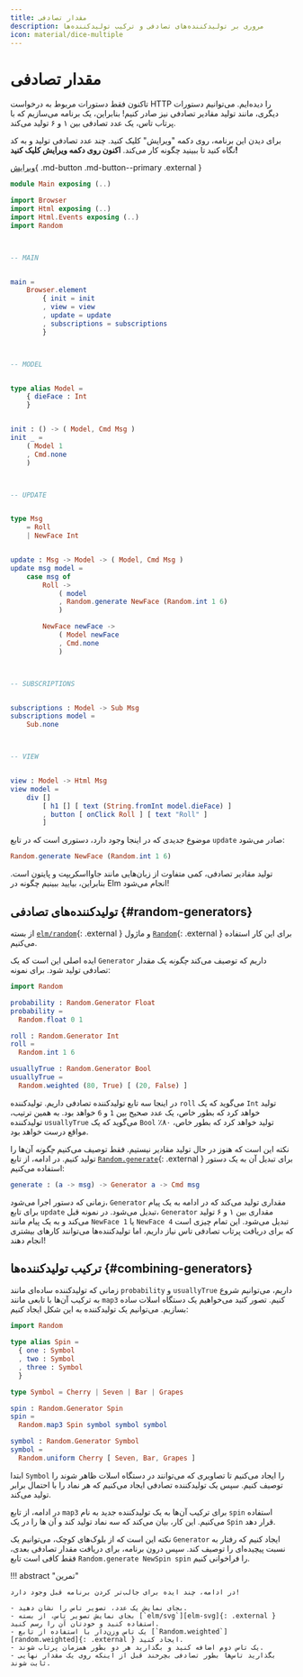 ```yaml
---
title: مقدار تصادفی
description: مروری بر تولیدکننده‌های تصادفی و ترکیب تولیدکننده‌ها
icon: material/dice-multiple
---
```


# مقدار تصادفی

تاکنون فقط دستورات مربوط به درخواست HTTP را دیده‌ایم. می‌توانیم دستورات دیگری، مانند تولید مقادیر تصادفی نیز صادر کنیم! بنابراین، یک برنامه می‌سازیم که با پرتاب تاس، یک عدد تصادفی بین ۱ و ۶ تولید می‌کند.

برای دیدن این برنامه، روی دکمه "ویرایش" کلیک کنید. چند عدد تصادفی تولید و به کد نگاه کنید تا ببینید چگونه کار می‌کند. **اکنون روی دکمه ویرایش کلیک کنید!**

[ویرایش](https://elm-lang.org/examples/numbers){ .md-button .md-button--primary .external }

```elm linenums="1"
module Main exposing (..)

import Browser
import Html exposing (..)
import Html.Events exposing (..)
import Random



-- MAIN


main =
    Browser.element
        { init = init
        , view = view
        , update = update
        , subscriptions = subscriptions
        }



-- MODEL


type alias Model =
    { dieFace : Int
    }


init : () -> ( Model, Cmd Msg )
init _ =
    ( Model 1
    , Cmd.none
    )



-- UPDATE


type Msg
    = Roll
    | NewFace Int


update : Msg -> Model -> ( Model, Cmd Msg )
update msg model =
    case msg of
        Roll ->
            ( model
            , Random.generate NewFace (Random.int 1 6)
            )

        NewFace newFace ->
            ( Model newFace
            , Cmd.none
            )



-- SUBSCRIPTIONS


subscriptions : Model -> Sub Msg
subscriptions model =
    Sub.none



-- VIEW


view : Model -> Html Msg
view model =
    div []
        [ h1 [] [ text (String.fromInt model.dieFace) ]
        , button [ onClick Roll ] [ text "Roll" ]
        ]
```

موضوع جدیدی که در اینجا وجود دارد، دستوری است که در تابع `update` صادر می‌شود:

```elm
Random.generate NewFace (Random.int 1 6)
```

تولید مقادیر تصادفی، کمی متفاوت از زبان‌هایی مانند جاوااسکریپت و پایتون است. بنابراین، بیایید ببینیم چگونه در Elm انجام می‌شود!

## تولیدکننده‌های تصادفی {#random-generators}

از بسته [`elm/random`][elm-random]{: .external } و ماژول [`Random`][random]{: .external } برای این کار استفاده می‌کنیم.

ایده اصلی این است که یک `Generator` داریم که توصیف می‌کند _چگونه_ یک مقدار تصادفی تولید شود. برای نمونه:

```elm
import Random

probability : Random.Generator Float
probability =
  Random.float 0 1

roll : Random.Generator Int
roll =
  Random.int 1 6

usuallyTrue : Random.Generator Bool
usuallyTrue =
  Random.weighted (80, True) [ (20, False) ]
```

در اینجا سه تابع تولیدکننده تصادفی داریم. تولیدکننده `roll` می‌گوید که یک `Int` تولید خواهد کرد که بطور خاص، یک عدد صحیح بین `1` و `6` خواهد بود. به همین ترتیب، تولیدکننده `usuallyTrue` می‌گوید که یک `Bool` تولید خواهد کرد که بطور خاص، ۸۰٪ مواقع درست خواهد بود.

نکته این است که هنوز در حال تولید مقادیر نیستیم. فقط توصیف می‌کنیم _چگونه_ آن‌ها را تولید کنیم. در ادامه، از تابع [`Random.generate`][random.generate]{: .external } برای تبدیل آن به یک دستور استفاده می‌کنیم:

```elm
generate : (a -> msg) -> Generator a -> Cmd msg
```

زمانی که دستور اجرا می‌شود، `Generator` مقداری تولید می‌کند که در ادامه به یک پیام برای تابع `update` تبدیل می‌شود. در نمونه قبل، `Generator` مقداری بین ۱ و ۶ تولید می‌کند و به یک پیام مانند `NewFace 1` یا `NewFace 4` تبدیل می‌شود. این تمام چیزی است که برای دریافت پرتاب تصادفی تاس نیاز داریم، اما تولیدکننده‌ها می‌توانند کارهای بیشتری انجام دهند!

## ترکیب تولیدکننده‌ها {#combining-generators}

زمانی که تولیدکننده ساده‌ای مانند `probability` و `usuallyTrue` داریم، می‌توانیم شروع به ترکیب آن‌ها با تابعی مانند `map3` کنیم. تصور کنید می‌خواهیم یک دستگاه اسلات ساده بسازیم. می‌توانیم یک تولیدکننده به این شکل ایجاد کنیم:

```elm
import Random

type alias Spin =
  { one : Symbol
  , two : Symbol
  , three : Symbol
  }

type Symbol = Cherry | Seven | Bar | Grapes

spin : Random.Generator Spin
spin =
  Random.map3 Spin symbol symbol symbol

symbol : Random.Generator Symbol
symbol =
  Random.uniform Cherry [ Seven, Bar, Grapes ]
```

ابتدا `Symbol` را ایجاد می‌کنیم تا تصاویری که می‌توانند در دستگاه اسلات ظاهر شوند را توصیف کنیم. سپس یک تولیدکننده تصادفی ایجاد می‌کنیم که هر نماد را با احتمال برابر تولید می‌کند.

در ادامه، از تابع `map3` برای ترکیب آن‌ها به یک تولیدکننده جدید به نام `spin` استفاده می‌کنیم. این کار، بیان می‌کند که سه نماد تولید کند و آن ها را در یک `Spin` قرار دهد.

نکته این است که از بلوک‌های کوچک، می‌توانیم یک `Generator` ایجاد کنیم که رفتار به نسبت پیچیده‌ای را توصیف کند. سپس درون برنامه، برای دریافت مقدار تصادفی بعدی، فقط کافی است تابع `Random.generate NewSpin spin` را فراخوانی کنیم.

!!! abstract "تمرین"

	در ادامه، چند ایده برای جالب‌تر کردن برنامه قبل وجود دارد!

	- بجای نمایش یک عدد، تصویر تاس را نشان دهید.
	- بجای نمایش تصویر تاس، از بسته [`elm/svg`][elm-svg]{: .external } استفاده کنید و خودتان آن را رسم کنید.
	- یک تاس وزن‌دار با استفاده از تابع [`Random.weighted`][random.weighted]{: .external } ایجاد کنید.
	- یک تاس دوم اضافه کنید و بگذارید هر دو بطور همزمان پرتاب شوند.
	- بگذارید تاس‌ها بطور تصادفی بچرخند قبل از اینکه روی یک مقدار نهایی ثابت شوند.

[elm-random]: https://package.elm-lang.org/packages/elm/random/latest
[random]: https://package.elm-lang.org/packages/elm/random/latest/Random
[random.generate]: https://package.elm-lang.org/packages/elm/random/latest/Random#generate
[random.weighted]: https://package.elm-lang.org/packages/elm/random/latest/Random#weighted
[elm-svg]: https://package.elm-lang.org/packages/elm/svg/latest